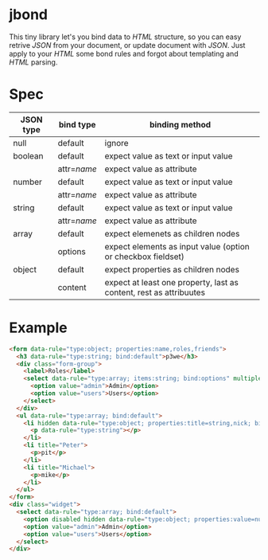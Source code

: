 # jbond

This tiny library let's you bind data to *HTML* structure, so you can easy retrive *JSON* from your document, or update document with *JSON*. Just apply to your *HTML* some bond rules and forgot about templating and *HTML* parsing.

# Spec
| JSON type | bind type           | binding method |
| --------- | ------------------- | -------------- |
| null      | default             | ignore |
| boolean   | default             | expect value as text or input value |
|           | attr=*name*         | expect value as attribute |
| number    | default             | expect value as text or input value |
|           | attr=*name*         | expect value as attribute |
| string    | default             | expect value as text or input value |
|           | attr=*name*         | expect value as attribute |
| array     | default             | expect elemenets as children nodes |
|           | options             | expect elements as input value (option or checkbox fieldset) |
| object    | default             | expect properties as children nodes |
|           | content             | expect at least one property, last as content, rest as attribuutes |

# Example

```html
<form data-rule="type:object; properties:name,roles,friends">
  <h3 data-rule="type:string; bind:default">p3we</h3>
  <div class="form-group">
    <label>Roles</label>
    <select data-rule="type:array; items:string; bind:options" multiple>
      <option value="admin">Admin</option>
      <option value="users">Users</option>
    </select>
  </div>
  <ul data-rule="type:array; bind:default">
    <li hidden data-rule="type:object; properties:title=string,nick; bind:default">
      <p data-rule="type:string"></p>
    </li>
    <li title="Peter">
      <p>pit</p>
    </li>
    <li title="Michael">
      <p>mike</p>
    </li>
  </ul>
</form>
<div class="widget">
  <select data-rule="type:array; bind:default">
    <option disabled hidden data-rule="type:object; properties:value=number,name; bind:content"></option>
    <option value="admin">Admin</option>
    <option value="users">Users</option>
  </select>
</div>
```
